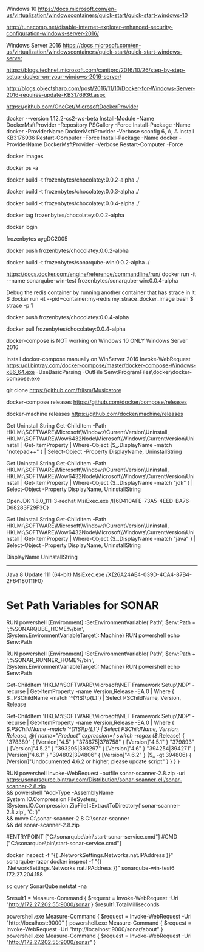 Windows 10
https://docs.microsoft.com/en-us/virtualization/windowscontainers/quick-start/quick-start-windows-10

http://tunecomp.net/disable-internet-explorer-enhanced-security-configuration-windows-server-2016/

Windows Server 2016
https://docs.microsoft.com/en-us/virtualization/windowscontainers/quick-start/quick-start-windows-server

https://blogs.technet.microsoft.com/canitpro/2016/10/26/step-by-step-setup-docker-on-your-windows-2016-server/

http://blogs.objectsharp.com/post/2016/11/10/Docker-for-Windows-Server-2016-requires-update-KB3176936.aspx

https://github.com/OneGet/MicrosoftDockerProvider

docker --version
1.12.2-cs2-ws-beta
Install-Module -Name DockerMsftProvider -Repository PSGallery -Force
Install-Package -Name docker -ProviderName DockerMsftProvider -Verbose
sconfig
6, A, A
Install KB3176936
Restart-Computer -Force
Install-Package -Name docker -ProviderName DockerMsftProvider -Verbose
Restart-Computer -Force


docker images

docker ps -a


docker build -t frozenbytes/chocolatey:0.0.2-alpha ./

docker build -t frozenbytes/chocolatey:0.0.3-alpha ./

docker build -t frozenbytes/chocolatey:0.0.4-alpha ./

docker tag frozenbytes/chocolatey:0.0.2-alpha

docker login

frozenbytes
aygDC2005


docker push frozenbytes/chocolatey:0.0.2-alpha 


docker build -t frozenbytes/sonarqube-win:0.0.2-alpha ./

https://docs.docker.com/engine/reference/commandline/run/
docker run -it --name sonarqube-win-test frozenbytes/sonarqube-win:0.0.4-alpha 

Debug the redis container by running another container that has strace in it:
$ docker run -it --pid=container:my-redis my_strace_docker_image bash
$ strace -p 1

docker push frozenbytes/chocolatey:0.0.4-alpha 

docker pull frozenbytes/chocolatey:0.0.4-alpha 

docker-compose is NOT working on Windows 10 ONLY Windows Server 2016

Install docker-compose manually on WinServer 2016
Invoke-WebRequest https://dl.bintray.com/docker-compose/master/docker-compose-Windows-x86_64.exe -UseBasicParsing -OutFile $env:ProgramFiles\docker\docker-compose.exe


git clone https://github.com/friism/Musicstore

docker-compose releases
https://github.com/docker/compose/releases

docker-machine releases
https://github.com/docker/machine/releases

Get Uninstall String 
Get-ChildItem -Path HKLM:\SOFTWARE\Microsoft\Windows\CurrentVersion\Uninstall, HKLM:\SOFTWARE\Wow6432Node\Microsoft\Windows\CurrentVersion\Uninstall | Get-ItemProperty | Where-Object {$_.DisplayName -match "notepad++" } | Select-Object -Property DisplayName, UninstallString

Get Uninstall String 
Get-ChildItem -Path HKLM:\SOFTWARE\Microsoft\Windows\CurrentVersion\Uninstall, HKLM:\SOFTWARE\Wow6432Node\Microsoft\Windows\CurrentVersion\Uninstall | Get-ItemProperty | Where-Object {$_.DisplayName -match "jdk" } | Select-Object -Property DisplayName, UninstallString

OpenJDK 1.8.0_111-3-redhat MsiExec.exe /I{6D410AFE-73A5-4EED-BA76-D68283F29F3C}


Get Uninstall String 
Get-ChildItem -Path HKLM:\SOFTWARE\Microsoft\Windows\CurrentVersion\Uninstall, HKLM:\SOFTWARE\Wow6432Node\Microsoft\Windows\CurrentVersion\Uninstall | Get-ItemProperty | Where-Object {$_.DisplayName -match "java" } | Select-Object -Property DisplayName, UninstallString

DisplayName                UninstallString
-----------                ---------------
Java 8 Update 111 (64-bit) MsiExec.exe /X{26A24AE4-039D-4CA4-87B4-2F64180111F0}


# Set Path Variables for SONAR
RUN	powershell [Environment]::SetEnvironmentVariable('Path', $env:Path + ';%SONARQUBE_HOME%/bin', [System.EnvironmentVariableTarget]::Machine)
RUN powershell echo $env:Path

RUN	powershell [Environment]::SetEnvironmentVariable('Path', $env:Path + ';%SONAR_RUNNER_HOME%/bin', [System.EnvironmentVariableTarget]::Machine)
RUN powershell echo $env:Path

Get-ChildItem 'HKLM:\SOFTWARE\Microsoft\NET Framework Setup\NDP' -recurse |
Get-ItemProperty -name Version,Release -EA 0 |
Where { $_.PSChildName -match '^(?!S)\p{L}'} |
Select PSChildName, Version, Release


Get-ChildItem 'HKLM:\SOFTWARE\Microsoft\NET Framework Setup\NDP' -recurse |
Get-ItemProperty -name Version,Release -EA 0 |
Where { $_.PSChildName -match '^(?!S)\p{L}'} |
Select PSChildName, Version, Release, @{
  name="Product"
  expression={
      switch -regex ($_.Release) {
        "378389" { [Version]"4.5" }
        "378675|378758" { [Version]"4.5.1" }
        "379893" { [Version]"4.5.2" }
        "393295|393297" { [Version]"4.6" }
        "394254|394271" { [Version]"4.6.1" }
        "394802|394806" { [Version]"4.6.2" }
        {$_ -gt 394806} { [Version]"Undocumented 4.6.2 or higher, please update script" }
      }
    }
}

RUN powershell Invoke-WebRequest -outfile sonar-scanner-2.8.zip -uri https://sonarsource.bintray.com/Distribution/sonar-scanner-cli/sonar-scanner-2.8.zip \
    && powershell "Add-Type -AssemblyName System.IO.Compression.FileSystem; [System.IO.Compression.ZipFile]::ExtractToDirectory('sonar-scanner-2.8.zip', 'C:\')" \
    && move C:\sonar-scanner-2.8 C:\sonar-scanner \
    && del sonar-scanner-2.8.zip 



#ENTRYPOINT ["C:\\sonarqube\\bin\\start-sonar-service.cmd"]
#CMD ["C:\\sonarqube\\bin\\start-sonar-service.cmd"]

docker inspect -f "{{ .NetworkSettings.Networks.nat.IPAddress }}" sonarqube-razor
docker inspect -f "{{ .NetworkSettings.Networks.nat.IPAddress }}" sonarqube-win-test6
172.27.204.158

sc query SonarQube
netstat -na

$result1 = Measure-Command { $request = Invoke-WebRequest -Uri "http://172.27.202.55:9000/sonar } 
  $result1.TotalMilliseconds 

powershell.exe Measure-Command { $request = Invoke-WebRequest -Uri "http://localhost:9000" } 
  powershell.exe Measure-Command { $request = Invoke-WebRequest -Uri "http://localhost:9000/sonar/about" } 
  powershell.exe Measure-Command { $request = Invoke-WebRequest -Uri "http://172.27.202.55:9000/sonar" } 